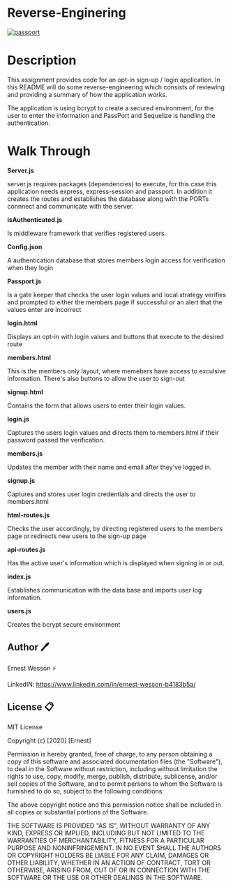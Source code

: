 # Reverse-Enginering

<a href="https://ibb.co/cvyF1zF"><img src="https://i.ibb.co/dcf2rn2/passport.png" alt="passport" border="0"></a>


# Description

This assignment provides code for an opt-in sign-up / login application. In this README will do some reverse-engineering which consists of reviewing and providing a summary of how the application works. 

The application is using bcrypt to create a secured environment, for the user to enter the information and PassPort and Sequelize is handling the authentication. 

 # Walk Through

 **Server.js**

 server.js requires packages (dependencies) to execute, for this case this application needs express, express-session and passport. In addition it creates the routes and establishes the database along with the PORTs connnect and communicate with the server.


**isAuthenticated.js** 

Is middleware framework that verifies registered users.

**Config.json**

A authentication database that stores members login access for verification when they login

**Passport.js**

Is a gate keeper that checks the user login values and local strategy verifies and prompted to either the members page if successful or an alert that the values enter are incorrect

**login.html**

Displays an opt-in with login values and buttons that execute to the desired route

**members.html**

This is the members only layout, where memebers have access to exculsive information. There's also buttons to allow the user to sign-out 

**signup.html**

Contains the form that allows users to enter their login values.

**login.js**

Captures the users login values and directs them to members.html if their password passed the verification.

**members.js**

Updates the member with their name and email after they've logged in.

**signup.js**

Captures and stores user login credentials and directs the user to members.html

**html-routes.js**

Checks the user accordingly, by directing registered users to the members page or redirects new users to the sign-up page

**api-routes.js**

Has the active user's information which is displayed when signing in or out.

**index.js**

Establishes communication with the data base and imports user log information.

**users.js**

Creates the bcrypt secure environment


## Author :pen:

Ernest Wesson :zap:

LinkedIN: https://www.linkedin.com/in/ernest-wesson-b4183b5a/



## License :clipboard:


MIT License

Copyright (c) [2020] [Ernest]

Permission is hereby granted, free of charge, to any person obtaining a copy
of this software and associated documentation files (the "Software"), to deal
in the Software without restriction, including without limitation the rights
to use, copy, modify, merge, publish, distribute, sublicense, and/or sell
copies of the Software, and to permit persons to whom the Software is
furnished to do so, subject to the following conditions:

The above copyright notice and this permission notice shall be included in all
copies or substantial portions of the Software.

THE SOFTWARE IS PROVIDED "AS IS", WITHOUT WARRANTY OF ANY KIND, EXPRESS OR
IMPLIED, INCLUDING BUT NOT LIMITED TO THE WARRANTIES OF MERCHANTABILITY,
FITNESS FOR A PARTICULAR PURPOSE AND NONINFRINGEMENT. IN NO EVENT SHALL THE
AUTHORS OR COPYRIGHT HOLDERS BE LIABLE FOR ANY CLAIM, DAMAGES OR OTHER
LIABILITY, WHETHER IN AN ACTION OF CONTRACT, TORT OR OTHERWISE, ARISING FROM,
OUT OF OR IN CONNECTION WITH THE SOFTWARE OR THE USE OR OTHER DEALINGS IN THE
SOFTWARE.









